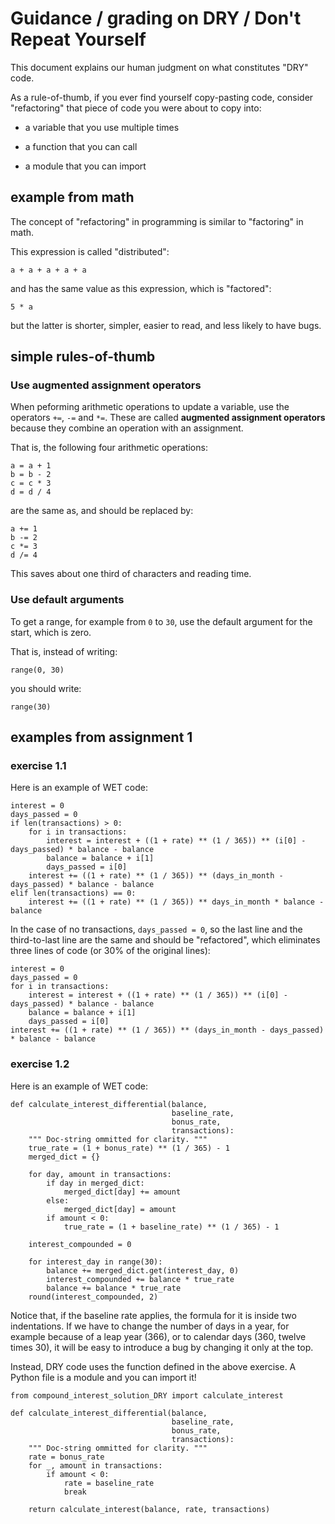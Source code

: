 # Guidance / grading on DRY / Don't Repeat Yourself

This document explains our human judgment on what constitutes "DRY" code.

As a rule-of-thumb, if you ever find yourself copy-pasting code, consider "refactoring" that piece of code you were about to copy into:

- a variable that you use multiple times

- a function that you can call

- a module that you can import

## example from math

The concept of "refactoring" in programming is similar to "factoring" in math.

This expression is called "distributed":

```
a + a + a + a + a
```

and has the same value as this expression, which is "factored":

```
5 * a
```

but the latter is shorter, simpler, easier to read, and less likely to have bugs.

## simple rules-of-thumb

### Use augmented assignment operators

When peforming arithmetic operations to update a variable, use the operators `+=`, `-=` and `*=`. These are called **augmented assignment operators** because they combine an operation with an assignment.

That is, the following four arithmetic operations:

```
a = a + 1
b = b - 2
c = c * 3
d = d / 4
```

are the same as, and should be replaced by:

```
a += 1
b -= 2
c *= 3
d /= 4
```

This saves about one third of characters and reading time.

### Use default arguments

To get a range, for example from `0` to `30`, use the default argument for the start, which is zero.

That is, instead of writing:

```
range(0, 30)
```

you should write:

```
range(30)
```

## examples from assignment 1

### exercise 1.1

Here is an example of WET code:

```
interest = 0
days_passed = 0
if len(transactions) > 0:
    for i in transactions:
        interest = interest + ((1 + rate) ** (1 / 365)) ** (i[0] - days_passed) * balance - balance
        balance = balance + i[1]
        days_passed = i[0]
    interest += ((1 + rate) ** (1 / 365)) ** (days_in_month - days_passed) * balance - balance
elif len(transactions) == 0:
    interest += ((1 + rate) ** (1 / 365)) ** days_in_month * balance - balance
```

In the case of no transactions, `days_passed = 0`, so the last line and the third-to-last line are the same and should be "refactored", which eliminates three lines of code (or 30% of the original lines):

```
interest = 0
days_passed = 0
for i in transactions:
    interest = interest + ((1 + rate) ** (1 / 365)) ** (i[0] - days_passed) * balance - balance
    balance = balance + i[1]
    days_passed = i[0]
interest += ((1 + rate) ** (1 / 365)) ** (days_in_month - days_passed) * balance - balance
```

### exercise 1.2

Here is an example of WET code: 

```
def calculate_interest_differential(balance,
                                    baseline_rate,
                                    bonus_rate,
                                    transactions):
    """ Doc-string ommitted for clarity. """
    true_rate = (1 + bonus_rate) ** (1 / 365) - 1
    merged_dict = {}
    
    for day, amount in transactions:
        if day in merged_dict:
            merged_dict[day] += amount
        else:
            merged_dict[day] = amount
        if amount < 0:
            true_rate = (1 + baseline_rate) ** (1 / 365) - 1
    
    interest_compounded = 0
    
    for interest_day in range(30):
        balance += merged_dict.get(interest_day, 0) 
        interest_compounded += balance * true_rate
        balance += balance * true_rate
    round(interest_compounded, 2)
```

Notice that, if the baseline rate applies, the formula for it is inside two indentations. If we have to change the number of days in a year, for example because of a leap year (366), or to calendar days (360, twelve times 30), it will be easy to introduce a bug by changing it only at the top.

Instead, DRY code uses the function defined in the above exercise. A Python file is a module and you can import it!


```
from compound_interest_solution_DRY import calculate_interest

def calculate_interest_differential(balance,
                                    baseline_rate,
                                    bonus_rate,
                                    transactions):
    """ Doc-string ommitted for clarity. """
    rate = bonus_rate
    for _, amount in transactions:
        if amount < 0:
            rate = baseline_rate
            break

    return calculate_interest(balance, rate, transactions)
```
